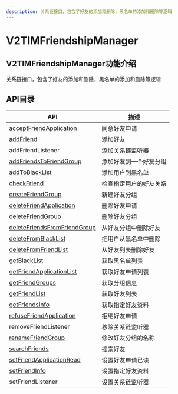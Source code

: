 ```yaml
---
description: 关系链接口，包含了好友的添加和删除，黑名单的添加和删除等逻辑
---
```


# V2TIMFriendshipManager

## V2TIMFriendshipManager功能介绍

关系链接口，包含了好友的添加和删除，黑名单的添加和删除等逻辑

## API目录

| API                                                                      | 描述          |
| ------------------------------------------------------------------------ | ----------- |
| [acceptFriendApplication](acceptfriendapplication.md)                    | 同意好友申请      |
| [addFriend](addfriend.md)                                                | 添加好友        |
| addFriendListener                                                        | 添加关系链监听器    |
| [addFriendsToFriendGroup](addfriendstofriendgroup.md)                    | 添加好友到一个好友分组 |
| [addToBlackList](addtoblacklist.md)                                      | 添加用户到黑名单    |
| [checkFriend](checkfriend.md)                                            | 检查指定用户的好友关系 |
| [createFriendGroup](createfriendgroup.md)                                | 新建好友分组      |
| [deleteFriendApplication](deletefriendapplication.md)                    | 删除好友申请      |
| [deleteFriendGroup](deletefriendgroup.md)                                | 删除好友分组      |
| [deleteFriendsFromFriendGroup](deletefriendsfromfriendgroup.md)          | 从好友分组中删除好友  |
| [deleteFromBlackList](deletefromblacklist.md)                            | 把用户从黑名单中删除  |
| [deleteFromFriendList](deletefromfriendlist.md)                          | 从好友列表删除好友   |
| [getBlackList](getblacklist.md)                                          | 获取黑名单列表     |
| [getFriendApplicationList](./#v2timfriendshipmanager-gong-neng-jie-shao) | 获取好友申请列表    |
| [getFriendGroups](getfriendgroups.md)                                    | 获取分组信息      |
| [getFriendList](getfriendlist.md)                                        | 获取好友列表      |
| [getFriendsInfo](getfriendsinfo.md)                                      | 获取指定好友资料    |
| [refuseFriendApplication](refusefriendapplication.md)                    | 拒绝好友申请      |
| removeFriendListener                                                     | 移除关系链监听器    |
| [renameFriendGroup](renamefriendgroup.md)                                | 修改好友分组的名称   |
| [searchFriends](searchfriends.md)                                        | 搜索好友        |
| [setFriendApplicationRead](setfriendapplicationread.md)                  | 设置好友申请已读    |
| [setFriendInfo](setfriendinfo.md)                                        | 设置指定好友资料    |
| setFriendListener                                                        | 设置关系链监听器    |
